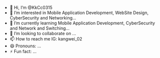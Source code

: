 - 👋 Hi, I’m @KkCc0315
- 👀 I’m interested in Mobile Application Development, WebSite Design, CyberSecurity and Networking...
- 🌱 I’m currently learning Mobile Application Development, CyberSecurity and Network and Switching...
- 💞️ I’m looking to collaborate on ...
- 📫 How to reach me IG: kangwei_02
- 😄 Pronouns: ...
- ⚡ Fun fact: ...

<!---
KkCc0315/KkCc0315 is a ✨ special ✨ repository because its `README.md` (this file) appears on your GitHub profile.
You can click the Preview link to take a look at your changes.
--->
